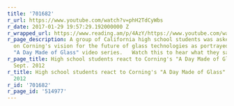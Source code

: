 ```yaml
---
title: '701682'
r_url: https://www.youtube.com/watch?v=phH2TdCyWbs
r_date: 2017-01-29 19:57:29.192000000 Z
r_wrapped_url: https://www.reading.am/p/4AzY/https://www.youtube.com/watch?v=phH2TdCyWbs
r_page_description: A group of California high school students was asked to comment
  on Corning's vision for the future of glass technologies as portrayed in the Corning
  "A Day Made of Glass" video series.   Watch this to hear what they said.
r_page_title: High school students react to Corning's "A Day Made of Glass" videos,
  Sept. 2012
r_title: High school students react to Corning's "A Day Made of Glass" videos, Sept.
  2012
r_id: '701682'
r_page_id: '514977'
---
```


